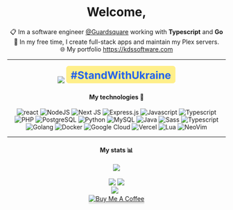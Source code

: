 <div align="center">
<h1>Welcome, </h1>

 📋 Im a software engineer [@Guardsquare](https://guardsquare.com) working with <b>Typescript</b> and <b>Go</b><br>
 🌳 In my free time, I create full-stack apps and maintain my Plex servers. <br>
 🌐 My portfolio https://kdssoftware.com
 ***
 
 [![](https://komarev.com/ghpvc/?username=kdssoftware)](https://github.com/kdssoftware)
 [![#standWithUkraine](https://raw.githubusercontent.com/vshymanskyy/StandWithUkraine/e370cbde3369f18314456290ea50e6819f0f01f0/badges/StandWithUkraine.svg)](https://github.com/vshymanskyy/StandWithUkraine)

<div align="center">
 </div>
 <h4>My technologies 🤖</h4>

![react](https://img.shields.io/badge/React.js-77d4f2?logo=react&logoColor=black)
![NodeJS](https://img.shields.io/badge/Node.js-4f9640?logo=node.js&logoColor=white)
![Next JS](https://img.shields.io/badge/Next.js-black?logo=next.js&logoColor=white)
![Express.js](https://img.shields.io/badge/Express.js-404d59.svg?logo=express&logoColor=white)
![Javascript](https://img.shields.io/badge/Javascript-f7e018.svg?logo=javascript&logoColor=black)
![Typescript](https://img.shields.io/badge/Typescript-2f72bc.svg?logo=typescript&logoColor=white)
![PHP](https://img.shields.io/badge/PHP-7175aa.svg?logo=php&logoColor=white)
![PostgreSQL](https://img.shields.io/badge/PostgreSQL-2d5d88.svg?logo=postgresql&logoColor=white)
![Python](https://img.shields.io/badge/Python-2a65a2.svg?logo=python&logoColor=white)
![MySQL](https://img.shields.io/badge/MySQL-005c83.svg?logo=mysql&logoColor=white)
![Java](https://img.shields.io/badge/Java-e01e23.svg?logo=java&logoColor=white)
![Sass](https://img.shields.io/badge/SCSS-c36192.svg?logo=sass&logoColor=white)
![Typescript](https://img.shields.io/badge/Typescript-2f72bc.svg?logo=typescript&logoColor=white)
![Golang](https://img.shields.io/badge/Go-86d5e3.svg?logo=go&logoColor=black)
![Docker](https://img.shields.io/badge/Docker-238fe0.svg?logo=docker&logoColor=white)
![Google Cloud](https://img.shields.io/badge/Google%20Cloud-a4335.svg?logo=google-cloud&logoColor=white)
![Vercel](https://img.shields.io/badge/Vercel-000000.svg?logo=vercel&logoColor=white)
![Lua](https://img.shields.io/badge/Lua-030381.svg?logo=lua&logoColor=white)
![NeoVim](https://img.shields.io/badge/NeoVim-57a241.svg?logo=neovim&logoColor=white)
 
 ***
 <div align="center">
 <h4>My stats 📊</h4>
 </div>
 
 [![](https://www.codewars.com/users/kdssoftware/badges/large)](https://www.codewars.com/users/kdssoftware)
 
</div>
<div align="center">
 
 <img src="https://github-readme-stats.vercel.app/api/top-langs/?username=kdssoftware&show_icons=true&layout=compact&theme=dracula&langs_count=8&hide=css,html,pug,php,scss" height="200px"/>
 <img src="https://github-readme-stats.vercel.app/api?username=kdssoftware&show_icons=true&theme=dracula&hide=stars_private=true" height="200px" />
 <br />
   <img src="http://github-readme-streak-stats.herokuapp.com/?user=kdssoftware&theme=dracula&hide_border=true&date_format=M%20j%5B%2C%20Y%5D" height="200px"/>
 &nbsp;
 <br />
 <a href="https://www.buymeacoffee.com/kdssoftware" target="_blank"><img src="https://www.buymeacoffee.com/assets/img/custom_images/orange_img.png" alt="Buy Me A Coffee" style="height: 41px !important;width: 174px !important;box-shadow: 0px 3px 2px 0px rgba(190, 190, 190, 0.5) !important;-webkit-box-shadow: 0px 3px 2px 0px rgba(190, 190, 190, 0.5) !important;" ></a>
</div>

